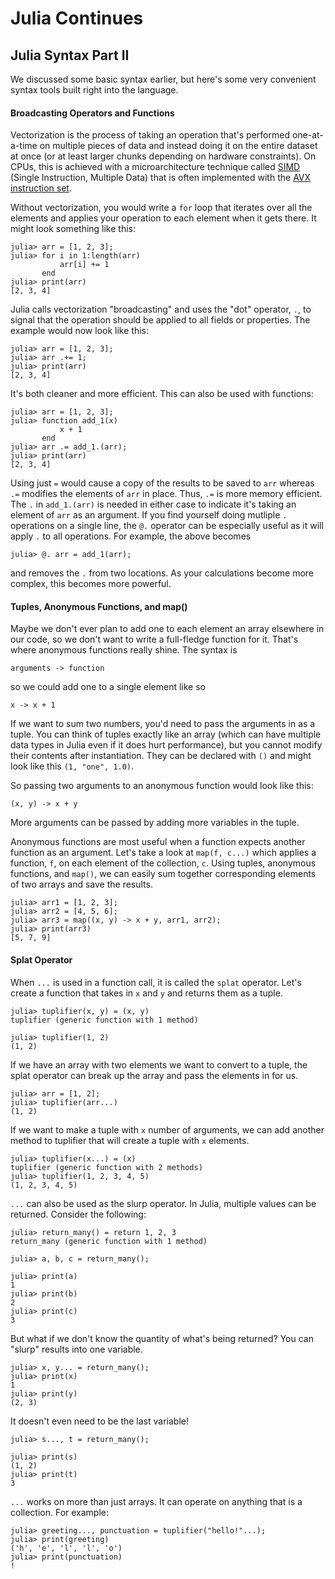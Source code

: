 # Julia Continues

## Julia Syntax Part II

We discussed some basic syntax earlier, but here's some very convenient syntax tools built right into the language.

#### Broadcasting Operators and Functions
Vectorization is the process of taking an operation that's performed one-at-a-time on multiple pieces of data and instead doing it on the entire dataset at once (or at least larger chunks depending on hardware constraints). On CPUs, this is achieved with a microarchitecture technique called [SIMD](https://en.wikipedia.org/wiki/Single_instruction,_multiple_data) (Single Instruction, Multiple Data) that is often implemented with the [AVX instruction set](https://en.wikipedia.org/wiki/Advanced_Vector_Extensions).

Without vectorization, you would write a `for` loop that iterates over all the elements and applies your operation to each element when it gets there. It might look something like this:
```
julia> arr = [1, 2, 3];
julia> for i in 1:length(arr)
           arr[i] += 1
       end
julia> print(arr)
[2, 3, 4]
```

Julia calls vectorization "broadcasting" and uses the "dot" operator, `.`, to signal that the operation should be applied to all fields or properties. The example would now look like this:

```
julia> arr = [1, 2, 3];
julia> arr .+= 1;
julia> print(arr)
[2, 3, 4]
```
It's both cleaner and more efficient. This can also be used with functions:
```
julia> arr = [1, 2, 3];
julia> function add_1(x)
           x + 1
       end
julia> arr .= add_1.(arr);
julia> print(arr)
[2, 3, 4]
```
Using just `=` would cause a copy of the results to be saved to `arr` whereas `.=` modifies the elements of `arr` in place. Thus, `.=` is more memory efficient. The `.` in `add_1.(arr)` is needed in either case to indicate it's taking an element of `arr` as an argument. If you find yourself doing mutliple `.` operations on a single line, the `@.` operator can be especially useful as it will apply `.` to all operations. For example, the above becomes
```
julia> @. arr = add_1(arr);
```
and removes the `.` from two locations. As your calculations become more complex, this becomes more powerful.

#### Tuples, Anonymous Functions, and map()

Maybe we don't ever plan to add one to each element an array elsewhere in our code, so we don't want to write a full-fledge function for it. That's where anonymous functions really shine. The syntax is
```
arguments -> function
```
so we could add one to a single element like so
```
x -> x + 1
```
If we want to sum two numbers, you'd need to pass the arguments in as a tuple. You can think of tuples exactly like an array (which can have multiple data types in Julia even if it does hurt performance), but you cannot modify their contents after instantiation. They can be declared with `()` and might look like this `(1, "one", 1.0)`.

So passing two arguments to an anonymous function would look like this:
```
(x, y) -> x + y
```
More arguments can be passed by adding more variables in the tuple.

Anonymous functions are most useful when a function expects another function as an argument. Let's take a look at `map(f, c...)` which applies a function, `f`, on each element of the collection, `c`. Using tuples, anonymous functions, and `map()`, we can easily sum together corresponding elements of two arrays and save the results.
```
julia> arr1 = [1, 2, 3];
julia> arr2 = [4, 5, 6];
julia> arr3 = map((x, y) -> x + y, arr1, arr2);
julia> print(arr3)
[5, 7, 9]
```

#### Splat Operator
When `...` is used in a function call, it is called the `splat` operator. Let's create a function that takes in `x` and `y` and returns them as a tuple.
```
julia> tuplifier(x, y) = (x, y)
tuplifier (generic function with 1 method)

julia> tuplifier(1, 2)
(1, 2)
```
If we have an array with two elements we want to convert to a tuple, the splat operator can break up the array and pass the elements in for us.
```
julia> arr = [1, 2];
julia> tuplifier(arr...)
(1, 2)
```
If we want to make a tuple with `x` number of arguments, we can add another method to tuplifier that will create a tuple with `x` elements.
```
julia> tuplifier(x...) = (x)
tuplifier (generic function with 2 methods)
julia> tuplifier(1, 2, 3, 4, 5)
(1, 2, 3, 4, 5)
```

`...` can also be used as the slurp operator. In Julia, multiple values can be returned. Consider the following:

```
julia> return_many() = return 1, 2, 3
return_many (generic function with 1 method)

julia> a, b, c = return_many();

julia> print(a)
1
julia> print(b)
2
julia> print(c)
3
```
But what if we don't know the quantity of what's being returned? You can "slurp" results into one variable.
```
julia> x, y... = return_many();
julia> print(x)
1
julia> print(y)
(2, 3)
```
It doesn't even need to be the last variable!
```
julia> s..., t = return_many();

julia> print(s)
(1, 2)
julia> print(t)
3
```

`...` works on more than just arrays. It can operate on anything that is a collection. For example:
```
julia> greeting..., punctuation = tuplifier("hello!"...);
julia> print(greeting)
('h', 'e', 'l', 'l', 'o')
julia> print(punctuation)
!
```
